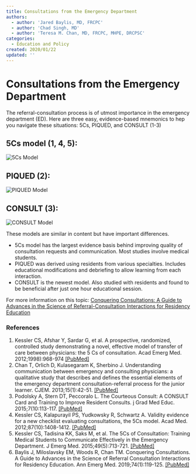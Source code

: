 ```yaml
---
title: Consultations from the Emergency Department
authors:
  - author: 'Jared Baylis, MD, FRCPC'
  - author: 'Chad Singh, MD'
  - author: 'Teresa M. Chan, MD, FRCPC, MHPE, DRCPSC'
categories:
  - Education and Policy
created: 2020/01/22
updated: ''
---
```

# Consultations from the Emergency Department

The referral-consultation process is of utmost importance in the emergency department (ED). Here are three easy, evidence-based mnemonics to hep you navigate these situations: 5Cs, PIQUED, and CONSULT (1-3)

## 5Cs model (1, 4, 5):

![5Cs Model](/media/5Cs-Model-Table.png "5Cs Model")

## PIQUED (2):

![PIQUED Model](/media/PIQUED-Model-Table.png "PIQUED Model")

## CONSULT (3):

![CONSULT Model](/media/CONSULT-Model-Table.png "CONSULT")


These models are similar in content but have important differences.
 - 5Cs model has the largest evidence basis behind improving quality of consultation requests and communication. Most studies involve medical students.
- PIQUED was derived using residents from various specialties. Includes educational modifications and debriefing to allow learning from each interaction.
- CONSULT is the newest model. Also studied with residents and found to be beneficial after just one hour educational session.

For more information on this topic: [Conquering Consultations: A Guide to Advances in the Science of Referral-Consultation Interactions for Residency Education](https://pubmed.ncbi.nlm.nih.gov/30661857)

### References
1. Kessler CS, Afshar Y, Sardar G, et al. A prospective, randomized, controlled study demonstrating a novel, effective model of transfer of care between physicians: the 5 Cs of consultation. Acad Emerg Med. 2012;1998):968-974 [[PubMed]](https://pubmed.ncbi.nlm.nih.gov/22905961)
2. Chan T, Orlich D, Kulasegaram K, Sherbino J. Understanding communication between emergency and consulting physicians: a qualitative study that describes and defines the essential elements of the emergency department consultation-referral process for the junior learner. CJEM. 2013;15(1):42-51. [[PubMed]](https://pubmed.ncbi.nlm.nih.gov/23283122)
3. Podolsky A, Stern DT, Peccoralo L. The Courteous Consult: A CONSULT Card and Training to Improve Resident Consults. j Grad Med Educ. 2015;7(10:113-117. [[PubMed]](https://pubmed.ncbi.nlm.nih.gov/26217436)
4. Kessler CS, Kalapurayil PS, Yudkowsky R, Schwartz A. Validity evidence for a new checklist evaluating consultations, the 5Cs model. Acad Med. 2012;87(10):1408-1412. [[PubMed]](https://pubmed.ncbi.nlm.nih.gov/22914527)
5. Kessler CS, Tadisina KK, Saks M, et al. The 5Cs of Consultation: Training Medical Students to Communicate Effectively in the Emergency Department. J Emerg Med. 2015;49(5):713-721. [[PubMed]](https://pubmed.ncbi.nlm.nih.gov/26250838)
6. Baylis J, Miloslavsky EM, Woods R, Chan TM. Conquering Consultations. A Guide to Advances in the Science of Referral Consultation Interactions for Residency Education. Ann Emerg Med. 2019;74(1):119-125. [[PubMed]](https://pubmed.ncbi.nlm.nih.gov/30661857)

